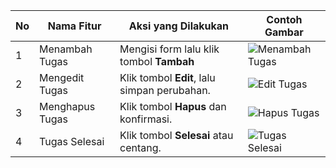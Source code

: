 | No | Nama Fitur       | Aksi yang Dilakukan                     | Contoh Gambar |
|----|------------------|------------------------------------------|---------------|
| 1  | Menambah Tugas   | Mengisi form lalu klik tombol **Tambah** | ![Menambah Tugas](https://github.com/user-attachments/assets/3dc62a29-077e-45ec-b860-d0c22602667f) |
| 2  | Mengedit Tugas   | Klik tombol **Edit**, lalu simpan perubahan. | ![Edit Tugas](https://github.com/user-attachments/assets/09330938-9a86-4908-9b15-001d0905148f) |
| 3  | Menghapus Tugas  | Klik tombol **Hapus** dan konfirmasi.    | ![Hapus Tugas](https://github.com/user-attachments/assets/1b61ff22-8c3f-4231-9a00-efd8cfac31eb) |
| 4  | Tugas Selesai    | Klik tombol **Selesai** atau centang.    | ![Tugas Selesai](https://github.com/user-attachments/assets/35453142-73ce-4fcf-8412-ea6976d7ab83) |
